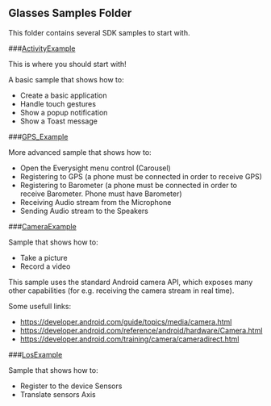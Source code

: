 ## Glasses Samples Folder

This folder contains several SDK samples to start with.

###[ActivityExample](https://github.com/everysight/SDK/tree/master/glasses/samples/ActivityExample)

This is where you should start with!

A basic sample that shows how to:
- Create a basic application 
- Handle touch gestures
- Show a popup notification
- Show a Toast message

###[GPS_Example](https://github.com/everysight/SDK/tree/master/glasses/samples/GPS_Example)

More advanced sample that shows how to:
- Open the Everysight menu control (Carousel)
- Registering to GPS (a phone must be connected in order to receive GPS)
- Registering to Barometer (a phone must be connected in order to receive Barometer. Phone must have Barometer)
- Receiving Audio stream from the Microphone
- Sending Audio stream to the Speakers

###[CameraExample](https://github.com/everysight/SDK/tree/master/glasses/samples/CameraExample)

Sample that shows how to:
- Take a picture
- Record a video

This sample uses the standard Android camera API, which exposes many other capabilities (for e.g. receiving the camera stream in real time).

Some usefull links:
- https://developer.android.com/guide/topics/media/camera.html
- https://developer.android.com/reference/android/hardware/Camera.html
- https://developer.android.com/training/camera/cameradirect.html

###[LosExample](https://github.com/everysight/SDK/tree/master/glasses/samples/LosExample)

Sample that shows how to:
- Register to the device Sensors
- Translate sensors Axis



